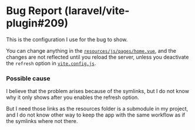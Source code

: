 # Bug Report (laravel/vite-plugin#209)

This is the configuration I use for the bug to show.

You can change anything in the [`resources/js/pages/home.vue`](resources/js/pages/home.vue), and the changes are not reflected until you reload the server, unless you deactivate the `refresh` option in [`vite.config.js`](resources/vite.config.js).



### Possible cause

I believe that the problem arises because of the symlinks, but I do not know why it only shows after you enables the refresh option.

But I need those links as the resources folder is a submodule in my project, and I do not know other way to keep the app with the same workflow as if the symlinks where not there.
